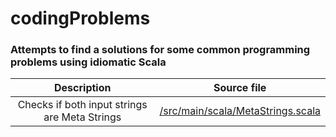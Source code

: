 # codingProblems
### Attempts to find a solutions for some common programming problems using idiomatic Scala 

| Description | Source file |
|:-------------------:|:----------------------------------:|
| Checks if both input strings are Meta Strings | [/src/main/scala/MetaStrings.scala](https://github.com/oginskis/codingProblems/blob/master/src/main/scala/MetaStrings.scala) |
